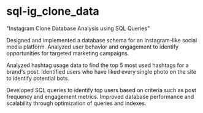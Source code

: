 # sql-ig_clone_data
"Instagram Clone Database Analysis using SQL Queries"

Designed and implemented a database schema for an Instagram-like social media platform. Analyzed user behavior and engagement to identify opportunities for targeted marketing campaigns.

Analyzed hashtag usage data to find the top 5 most used hashtags for a brand's post. Identified users who have liked every single photo on the site to identify potential bots.

Developed SQL queries to identify top users based on criteria such as post frequency and engagement metrics. Improved database performance and scalability through optimization of queries and indexes.
